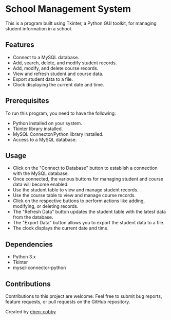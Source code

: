 # School Management System

This is a program built using Tkinter, a Python GUI toolkit, for managing student information in a school.

## Features

- Connect to a MySQL database.
- Add, search, delete, and modify student records.
- Add, modify, and delete course records.
- View and refresh student and course data.
- Export student data to a file.
- Clock displaying the current date and time.

## Prerequisites

To run this program, you need to have the following:

- Python installed on your system.
- Tkinter library installed.
- MySQL Connector/Python library installed.
- Access to a MySQL database.

## Usage

- Click on the "Connect to Database" button to establish a connection with the MySQL database.
- Once connected, the various buttons for managing student and course data will become enabled.
- Use the student table to view and manage student records.
- Use the course table to view and manage course records.
- Click on the respective buttons to perform actions like adding, modifying, or deleting records.
- The "Refresh Data" button updates the student table with the latest data from the database.
- The "Export Data" button allows you to export the student data to a file.
- The clock displays the current date and time.

## Dependencies

- Python 3.x
- Tkinter
- mysql-connector-python

## Contributions

Contributions to this project are welcome. Feel free to submit bug reports, feature requests, or pull requests on the GitHub repository.

Created by [eben-cobby](https://https://github.com/eben-cobby)
